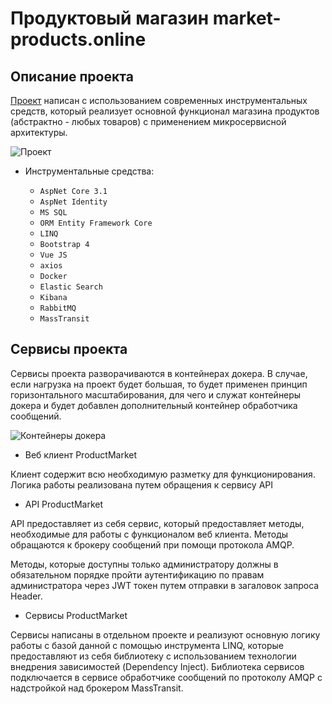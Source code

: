 # Продуктовый магазин market-products.online

Описание проекта
-----------------------------------

[Проект](https://market-products.online)  написан с использованием современных инструментальных средств, который реализует основной функционал магазина продуктов (абстрактно - любых товаров) с применением микросервисной архитектуры.

![Проект](https://i.ibb.co/tXZs0cH/2020-12-20-213249.png)

+ Инструментальные средства:
            
  + `AspNet Core 3.1`
  + `AspNet Identity`  
  + `MS SQL`
  + `ORM Entity Framework Core`
  + `LINQ`
  + `Bootstrap 4`
  + `Vue JS`
  + `axios`
  + `Docker`
  + `Elastic Search`
  + `Kibana` 
  + `RabbitMQ`
  + `MassTransit` 

Сервисы проекта
-----------------------------------

Сервисы проекта разворачиваются в контейнерах докера. В случае, если нагрузка на проект будет большая, то будет применен принцип горизонтального масштабирования, для чего и служат контейнеры докера и будет добавлен дополнительный контейнер обработчика сообщений.

![Контейнеры докера](https://i.ibb.co/XxYLSMC/2020-12-20-213142.png)

+ Веб клиент ProductMarket

Клиент содержит всю необходимую разметку для функционирования. Логика работы реализована путем обращения к сервису API

+ API ProductMarket

API предоставляет из себя сервис, который предоставляет методы, необходимые для работы с функционалом веб клиента. Методы обращаются к брокеру сообщений при помощи протокола AMQP.

Методы, которые доступны только администратору должны в обязательном порядке пройти аутентификацию по правам администратора через JWT токен путем отправки в загаловок запроса Header.

+ Сервисы ProductMarket

Сервисы написаны в отдельном проекте и реализуют основную логику работы с базой данной с помощью инструмента LINQ, которые предоставляют из себя библиотеку с использованием технологии внедрения зависимостей (Dependency Inject). Библиотека сервисов подключается в сервисе обработчике сообщений по протоколу AMQP с надстройкой над брокером MassTransit.
